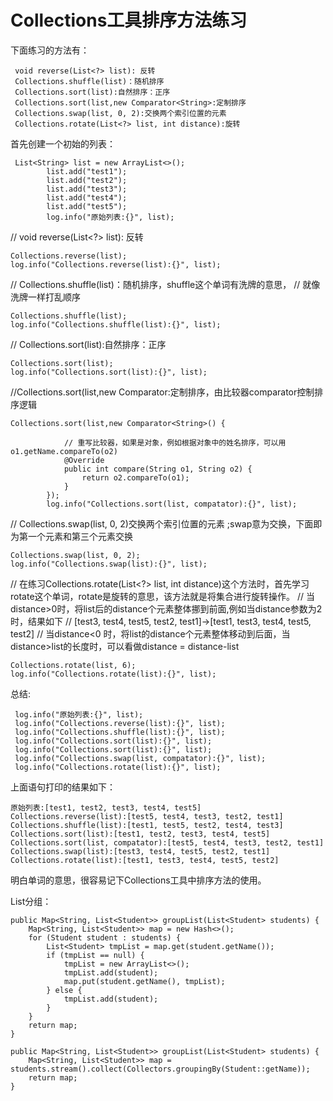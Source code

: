 # Collections工具排序方法练习
下面练习的方法有：

```
 void reverse(List<?> list): 反转
 Collections.shuffle(list)：随机排序
 Collections.sort(list):自然排序：正序
 Collections.sort(list,new Comparator<String>:定制排序
 Collections.swap(list, 0, 2):交换两个索引位置的元素
 Collections.rotate(List<?> list, int distance):旋转
```

首先创建一个初始的列表：

```
 List<String> list = new ArrayList<>();
        list.add("test1");
        list.add("test2");
        list.add("test3");
        list.add("test4");
        list.add("test5");
        log.info("原始列表:{}", list);
```

// void reverse(List<?> list): 反转

```
Collections.reverse(list);
log.info("Collections.reverse(list):{}", list);
```
// Collections.shuffle(list)：随机排序，shuffle这个单词有洗牌的意思，
// 就像洗牌一样打乱顺序

```
Collections.shuffle(list);
log.info("Collections.shuffle(list):{}", list);
```

// Collections.sort(list):自然排序：正序

```
Collections.sort(list);
log.info("Collections.sort(list):{}", list);
```

//Collections.sort(list,new Comparator<String>:定制排序，由比较器comparator控制排序逻辑

```
Collections.sort(list,new Comparator<String>() {

            // 重写比较器，如果是对象，例如根据对象中的姓名排序，可以用o1.getName.compareTo(o2)
            @Override
            public int compare(String o1, String o2) {
                return o2.compareTo(o1);
            }
        });
        log.info("Collections.sort(list, compatator):{}", list);
```

// Collections.swap(list, 0, 2)交换两个索引位置的元素 ;swap意为交换，下面即为第一个元素和第三个元素交换

```
Collections.swap(list, 0, 2);
log.info("Collections.swap(list):{}", list);
```

//  在练习Collections.rotate(List<?> list, int distance)这个方法时，首先学习rotate这个单词，rotate是旋转的意思，该方法就是将集合进行旋转操作。
//  当 distance>0时，将list后的distance个元素整体挪到前面,例如当distance参数为2时，结果如下
// [test3, test4, test5, test2, test1]->[test1, test3, test4, test5, test2]
// 当distance<0 时，将list的distance个元素整体移动到后面，当distance>list的长度时，可以看做distance = distance-list
        
```
Collections.rotate(list, 6);
log.info("Collections.rotate(list):{}", list);
```

总结:

```
 log.info("原始列表:{}", list);
 log.info("Collections.reverse(list):{}", list);
 log.info("Collections.shuffle(list):{}", list);
 log.info("Collections.sort(list):{}", list);
 log.info("Collections.sort(list):{}", list);
 log.info("Collections.swap(list, compatator):{}", list);
 log.info("Collections.rotate(list):{}", list);
```

上面语句打印的结果如下：

```
原始列表:[test1, test2, test3, test4, test5]
Collections.reverse(list):[test5, test4, test3, test2, test1]
Collections.shuffle(list):[test1, test5, test2, test4, test3]
Collections.sort(list):[test1, test2, test3, test4, test5]
Collections.sort(list, compatator):[test5, test4, test3, test2, test1]
Collections.swap(list):[test3, test4, test5, test2, test1]
Collections.rotate(list):[test1, test3, test4, test5, test2]
```
 明白单词的意思，很容易记下Collections工具中排序方法的使用。



List分组：

```
public Map<String, List<Student>> groupList(List<Student> students) {
    Map<String, List<Student>> map = new Hash<>();
    for (Student student : students) {
        List<Student> tmpList = map.get(student.getName());
        if (tmpList == null) {
            tmpList = new ArrayList<>();
            tmpList.add(student);
            map.put(student.getName(), tmpList);
        } else {
            tmpList.add(student);
        }
    }
    return map;
}
```

```
public Map<String, List<Student>> groupList(List<Student> students) {
    Map<String, List<Student>> map = students.stream().collect(Collectors.groupingBy(Student::getName));
    return map;
}
```


